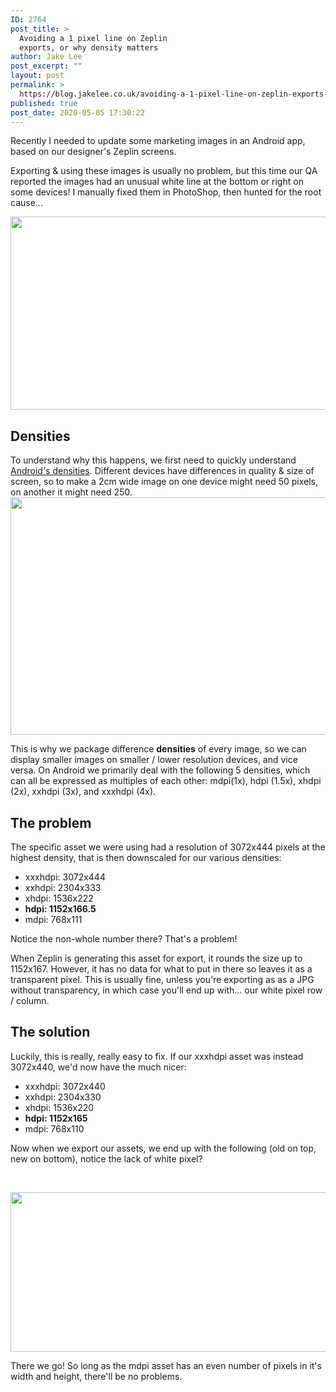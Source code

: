 ```yaml
---
ID: 2764
post_title: >
  Avoiding a 1 pixel line on Zeplin
  exports, or why density matters
author: Jake Lee
post_excerpt: ""
layout: post
permalink: >
  https://blog.jakelee.co.uk/avoiding-a-1-pixel-line-on-zeplin-exports-or-why-density-matters/
published: true
post_date: 2020-05-05 17:30:22
---
```

Recently I needed to update some marketing images in an Android app, based on our designer's Zeplin screens.

Exporting &amp; using these images is usually no problem, but this time our QA reported the images had an unusual white line at the bottom or right on some devices! I manually fixed them in PhotoShop, then hunted for the root cause...

<!--more-->

<a href="https://blog.jakelee.co.uk/wp-content/uploads/2020/05/FYR8IXi.png"><img class="aligncenter size-full wp-image-2765" src="https://blog.jakelee.co.uk/wp-content/uploads/2020/05/FYR8IXi.png" alt="" width="811" height="309" /></a>
<h2>Densities</h2>
To understand why this happens, we first need to quickly understand <a href="https://developer.android.com/training/multiscreen/screendensities" target="_blank" rel="noopener noreferrer">Android's densities</a>. Different devices have differences in quality &amp; size of screen, so to make a 2cm wide image on one device might need 50 pixels, on another it might need 250. <a href="https://blog.jakelee.co.uk/wp-content/uploads/2020/05/devices-density_2x.png"><img class="aligncenter wp-image-2766 size-full" src="https://blog.jakelee.co.uk/wp-content/uploads/2020/05/devices-density_2x.png" alt="" width="1000" height="380" /></a>

This is why we package difference <strong>densities</strong> of every image, so we can display smaller images on smaller / lower resolution devices, and vice versa. On Android we primarily deal with the following 5 densities, which can all be expressed as multiples of each other: mdpi(1x), hdpi (1.5x), xhdpi (2x), xxhdpi (3x), and xxxhdpi (4x).
<h2>The problem</h2>
The specific asset we were using had a resolution of 3072x444 pixels at the highest density, that is then downscaled for our various densities:
<ul>
 	<li>xxxhdpi: 3072x444</li>
 	<li>xxhdpi: 2304x333</li>
 	<li>xhdpi: 1536x222</li>
 	<li><strong>hdpi: 1152x166.5</strong></li>
 	<li>mdpi: 768x111</li>
</ul>
Notice the non-whole number there? That's a problem!

When Zeplin is generating this asset for export, it rounds the size up to 1152x167. However, it has no data for what to put in there so leaves it as a transparent pixel. This is usually fine, unless you're exporting as as a JPG without transparency, in which case you'll end up with... our white pixel row / column.
<h2>The solution</h2>
Luckily, this is really, really easy to fix. If our xxxhdpi asset was instead 3072x440, we'd now have the much nicer:
<ul>
 	<li>xxxhdpi: 3072x440</li>
 	<li>xxhdpi: 2304x330</li>
 	<li>xhdpi: 1536x220</li>
 	<li><strong>hdpi: 1152x165</strong></li>
 	<li>mdpi: 768x110</li>
</ul>
Now when we export our assets, we end up with the following (old on top, new on bottom), notice the lack of white pixel?

&nbsp;

<a href="https://blog.jakelee.co.uk/wp-content/uploads/2020/05/I7zOvZi.png"><img class="aligncenter wp-image-2767 size-large" src="https://blog.jakelee.co.uk/wp-content/uploads/2020/05/I7zOvZi-1024x373.png" alt="" width="700" height="255" /></a>

There we go! So long as the mdpi asset has an even number of pixels in it's width and height, there'll be no problems.
